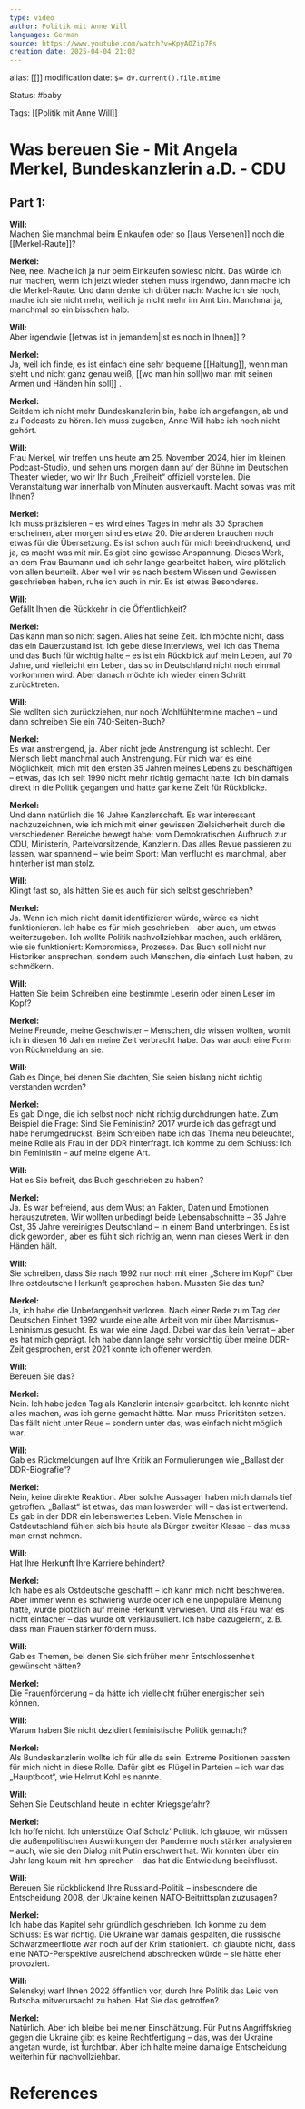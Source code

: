 ```yaml
---
type: video
author: Politik mit Anne Will
languages: German
source: https://www.youtube.com/watch?v=KpyAOZip7Fs
creation date: 2025-04-04 21:02
---
```

alias: [[]]
modification date: `$= dv.current().file.mtime`

Status: #baby 

Tags: [[Politik mit Anne Will]]

# Was bereuen Sie - Mit Angela Merkel, Bundeskanzlerin a.D. - CDU

## Part 1: 

**Will:**  
Machen Sie manchmal beim Einkaufen oder so [[aus Versehen]] noch die [[Merkel-Raute]]?

**Merkel:**  
Nee, nee. Mache ich ja nur beim Einkaufen sowieso nicht. Das würde ich nur machen, wenn ich jetzt wieder stehen muss irgendwo, dann mache ich die Merkel-Raute. Und dann denke ich drüber nach: Mache ich sie noch, mache ich sie nicht mehr, weil ich ja nicht mehr im Amt bin. Manchmal ja, manchmal so ein bisschen halb.

**Will:**  
Aber irgendwie [[etwas ist in jemandem|ist es noch in Ihnen]] ?

**Merkel:**  
Ja, weil ich finde, es ist einfach eine sehr bequeme [[Haltung]], wenn man steht und nicht ganz genau weiß, [[wo man hin soll|wo man mit seinen Armen und Händen hin soll]] .

**Merkel:**  
Seitdem ich nicht mehr Bundeskanzlerin bin, habe ich angefangen, ab und zu Podcasts zu hören. Ich muss zugeben, Anne Will habe ich noch nicht gehört.

**Will:**  
Frau Merkel, wir treffen uns heute am 25. November 2024, hier im kleinen Podcast-Studio, und sehen uns morgen dann auf der Bühne im Deutschen Theater wieder, wo wir Ihr Buch „Freiheit“ offiziell vorstellen. Die Veranstaltung war innerhalb von Minuten ausverkauft. Macht sowas was mit Ihnen?

**Merkel:**  
Ich muss präzisieren – es wird eines Tages in mehr als 30 Sprachen erscheinen, aber morgen sind es etwa 20. Die anderen brauchen noch etwas für die Übersetzung. Es ist schon auch für mich beeindruckend, und ja, es macht was mit mir. Es gibt eine gewisse Anspannung. Dieses Werk, an dem Frau Baumann und ich sehr lange gearbeitet haben, wird plötzlich von allen beurteilt. Aber weil wir es nach bestem Wissen und Gewissen geschrieben haben, ruhe ich auch in mir. Es ist etwas Besonderes.

**Will:**  
Gefällt Ihnen die Rückkehr in die Öffentlichkeit?

**Merkel:**  
Das kann man so nicht sagen. Alles hat seine Zeit. Ich möchte nicht, dass das ein Dauerzustand ist. Ich gebe diese Interviews, weil ich das Thema und das Buch für wichtig halte – es ist ein Rückblick auf mein Leben, auf 70 Jahre, und vielleicht ein Leben, das so in Deutschland nicht noch einmal vorkommen wird. Aber danach möchte ich wieder einen Schritt zurücktreten.

**Will:**  
Sie wollten sich zurückziehen, nur noch Wohlfühltermine machen – und dann schreiben Sie ein 740-Seiten-Buch?

**Merkel:**  
Es war anstrengend, ja. Aber nicht jede Anstrengung ist schlecht. Der Mensch liebt manchmal auch Anstrengung. Für mich war es eine Möglichkeit, mich mit den ersten 35 Jahren meines Lebens zu beschäftigen – etwas, das ich seit 1990 nicht mehr richtig gemacht hatte. Ich bin damals direkt in die Politik gegangen und hatte gar keine Zeit für Rückblicke.

**Merkel:**  
Und dann natürlich die 16 Jahre Kanzlerschaft. Es war interessant nachzuzeichnen, wie ich mich mit einer gewissen Zielsicherheit durch die verschiedenen Bereiche bewegt habe: vom Demokratischen Aufbruch zur CDU, Ministerin, Parteivorsitzende, Kanzlerin. Das alles Revue passieren zu lassen, war spannend – wie beim Sport: Man verflucht es manchmal, aber hinterher ist man stolz.

**Will:**  
Klingt fast so, als hätten Sie es auch für sich selbst geschrieben?

**Merkel:**  
Ja. Wenn ich mich nicht damit identifizieren würde, würde es nicht funktionieren. Ich habe es für mich geschrieben – aber auch, um etwas weiterzugeben. Ich wollte Politik nachvollziehbar machen, auch erklären, wie sie funktioniert: Kompromisse, Prozesse. Das Buch soll nicht nur Historiker ansprechen, sondern auch Menschen, die einfach Lust haben, zu schmökern.

**Will:**  
Hatten Sie beim Schreiben eine bestimmte Leserin oder einen Leser im Kopf?

**Merkel:**  
Meine Freunde, meine Geschwister – Menschen, die wissen wollten, womit ich in diesen 16 Jahren meine Zeit verbracht habe. Das war auch eine Form von Rückmeldung an sie.

**Will:**  
Gab es Dinge, bei denen Sie dachten, Sie seien bislang nicht richtig verstanden worden?

**Merkel:**  
Es gab Dinge, die ich selbst noch nicht richtig durchdrungen hatte. Zum Beispiel die Frage: Sind Sie Feministin? 2017 wurde ich das gefragt und habe herumgedruckst. Beim Schreiben habe ich das Thema neu beleuchtet, meine Rolle als Frau in der DDR hinterfragt. Ich komme zu dem Schluss: Ich bin Feministin – auf meine eigene Art.

**Will:**  
Hat es Sie befreit, das Buch geschrieben zu haben?

**Merkel:**  
Ja. Es war befreiend, aus dem Wust an Fakten, Daten und Emotionen herauszutreten. Wir wollten unbedingt beide Lebensabschnitte – 35 Jahre Ost, 35 Jahre vereinigtes Deutschland – in einem Band unterbringen. Es ist dick geworden, aber es fühlt sich richtig an, wenn man dieses Werk in den Händen hält.

**Will:**  
Sie schreiben, dass Sie nach 1992 nur noch mit einer „Schere im Kopf“ über Ihre ostdeutsche Herkunft gesprochen haben. Mussten Sie das tun?

**Merkel:**  
Ja, ich habe die Unbefangenheit verloren. Nach einer Rede zum Tag der Deutschen Einheit 1992 wurde eine alte Arbeit von mir über Marxismus-Leninismus gesucht. Es war wie eine Jagd. Dabei war das kein Verrat – aber es hat mich geprägt. Ich habe dann lange sehr vorsichtig über meine DDR-Zeit gesprochen, erst 2021 konnte ich offener werden.

**Will:**  
Bereuen Sie das?

**Merkel:**  
Nein. Ich habe jeden Tag als Kanzlerin intensiv gearbeitet. Ich konnte nicht alles machen, was ich gerne gemacht hätte. Man muss Prioritäten setzen. Das fällt nicht unter Reue – sondern unter das, was einfach nicht möglich war.

**Will:**  
Gab es Rückmeldungen auf Ihre Kritik an Formulierungen wie „Ballast der DDR-Biografie“?

**Merkel:**  
Nein, keine direkte Reaktion. Aber solche Aussagen haben mich damals tief getroffen. „Ballast“ ist etwas, das man loswerden will – das ist entwertend. Es gab in der DDR ein lebenswertes Leben. Viele Menschen in Ostdeutschland fühlen sich bis heute als Bürger zweiter Klasse – das muss man ernst nehmen.

**Will:**  
Hat Ihre Herkunft Ihre Karriere behindert?

**Merkel:**  
Ich habe es als Ostdeutsche geschafft – ich kann mich nicht beschweren. Aber immer wenn es schwierig wurde oder ich eine unpopuläre Meinung hatte, wurde plötzlich auf meine Herkunft verwiesen. Und als Frau war es nicht einfacher – das wurde oft verklausuliert. Ich habe dazugelernt, z. B. dass man Frauen stärker fördern muss.

**Will:**  
Gab es Themen, bei denen Sie sich früher mehr Entschlossenheit gewünscht hätten?

**Merkel:**  
Die Frauenförderung – da hätte ich vielleicht früher energischer sein können.

**Will:**  
Warum haben Sie nicht dezidiert feministische Politik gemacht?

**Merkel:**  
Als Bundeskanzlerin wollte ich für alle da sein. Extreme Positionen passten für mich nicht in diese Rolle. Dafür gibt es Flügel in Parteien – ich war das „Hauptboot“, wie Helmut Kohl es nannte.

**Will:**  
Sehen Sie Deutschland heute in echter Kriegsgefahr?

**Merkel:**  
Ich hoffe nicht. Ich unterstütze Olaf Scholz’ Politik. Ich glaube, wir müssen die außenpolitischen Auswirkungen der Pandemie noch stärker analysieren – auch, wie sie den Dialog mit Putin erschwert hat. Wir konnten über ein Jahr lang kaum mit ihm sprechen – das hat die Entwicklung beeinflusst.

**Will:**  
Bereuen Sie rückblickend Ihre Russland-Politik – insbesondere die Entscheidung 2008, der Ukraine keinen NATO-Beitrittsplan zuzusagen?

**Merkel:**  
Ich habe das Kapitel sehr gründlich geschrieben. Ich komme zu dem Schluss: Es war richtig. Die Ukraine war damals gespalten, die russische Schwarzmeerflotte war noch auf der Krim stationiert. Ich glaubte nicht, dass eine NATO-Perspektive ausreichend abschrecken würde – sie hätte eher provoziert.

**Will:**  
Selenskyj warf Ihnen 2022 öffentlich vor, durch Ihre Politik das Leid von Butscha mitverursacht zu haben. Hat Sie das getroffen?

**Merkel:**  
Natürlich. Aber ich bleibe bei meiner Einschätzung. Für Putins Angriffskrieg gegen die Ukraine gibt es keine Rechtfertigung – das, was der Ukraine angetan wurde, ist furchtbar. Aber ich halte meine damalige Entscheidung weiterhin für nachvollziehbar.















# References